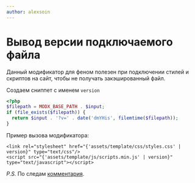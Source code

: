 ```yaml
---
author: alexsoin
---
```


# Вывод версии подключаемого файла

Данный модификатор для феном полезен при подключении стилей и скриптов на сайт, чтобы не получать закэшированный файл.

Создаем сниппет с именем `version`

```php
<?php
$filepath = MODX_BASE_PATH . $input;
if (file_exists($filepath)) {
  return $input . '?v=' . date('dmYHis', filemtime($filepath));
}
```

Пример вызова модификатора:

```fenom
<link rel="stylesheet" href="{'assets/template/css/styles.css' | version}" type="text/css"/>
<script src="{'assets/template/js/scripts.min.js' | version}" type="text/javascript"></script>
```

*P.S.* По следам [комментария](https://modx.pro/solutions/17860#comment-108776).
